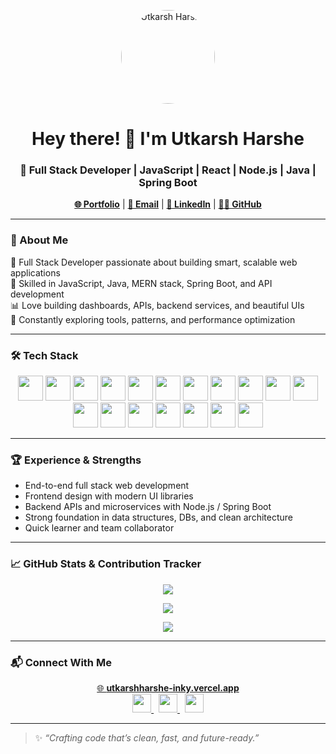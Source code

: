 <p align="center">
  <img src="https://utkarshharshe-inky.vercel.app/utkarsh-harshe.jpg" alt="Utkarsh Harshe" width="150" height="150" style="border-radius: 50%;" />
</p>

<h1 align="center">Hey there! 👋 I'm Utkarsh Harshe</h1>
<h3 align="center">🚀 Full Stack Developer | JavaScript | React | Node.js | Java | Spring Boot</h3>

<p align="center">
  <a href="https://utkarshharshe-inky.vercel.app/" target="_blank"><strong>🌐 Portfolio</strong></a> |
  <a href="mailto:utkarshharshe06@gmail.com"><strong>📩 Email</strong></a> |
  <a href="https://www.linkedin.com/in/utkarsh-r-harshe/" target="_blank"><strong>🔗 LinkedIn</strong></a> |
  <a href="https://github.com/UtkarshRH" target="_blank"><strong>👨‍💻 GitHub</strong></a>
</p>

---

### 🧠 About Me

💼 Full Stack Developer passionate about building smart, scalable web applications  
🧩 Skilled in JavaScript, Java, MERN stack, Spring Boot, and API development  
📊 Love building dashboards, APIs, backend services, and beautiful UIs  
📌 Constantly exploring tools, patterns, and performance optimization  

---

### 🛠️ Tech Stack

<p align="center">
  <img src="https://cdn.jsdelivr.net/gh/devicons/devicon/icons/html5/html5-original.svg" width="40" />
  <img src="https://cdn.jsdelivr.net/gh/devicons/devicon/icons/css3/css3-original.svg" width="40" />
  <img src="https://cdn.jsdelivr.net/gh/devicons/devicon/icons/javascript/javascript-original.svg" width="40" />
  <img src="https://cdn.jsdelivr.net/gh/devicons/devicon/icons/typescript/typescript-original.svg" width="40" />
  <img src="https://cdn.jsdelivr.net/gh/devicons/devicon/icons/react/react-original.svg" width="40" />
  <img src="https://cdn.jsdelivr.net/gh/devicons/devicon/icons/nextjs/nextjs-original.svg" width="40" />
  <img src="https://cdn.jsdelivr.net/gh/devicons/devicon/icons/nodejs/nodejs-original.svg" width="40" />
  <img src="https://cdn.jsdelivr.net/gh/devicons/devicon/icons/express/express-original.svg" width="40" />
  <img src="https://cdn.jsdelivr.net/gh/devicons/devicon/icons/mongodb/mongodb-original.svg" width="40" />
  <img src="https://cdn.jsdelivr.net/gh/devicons/devicon/icons/mysql/mysql-original.svg" width="40" />
  <img src="https://cdn.jsdelivr.net/gh/devicons/devicon/icons/java/java-original.svg" width="40" />
  <img src="https://cdn.jsdelivr.net/gh/devicons/devicon/icons/spring/spring-original.svg" width="40" />
  <img src="https://cdn.jsdelivr.net/gh/devicons/devicon/icons/bootstrap/bootstrap-original.svg" width="40" />
  <img src="https://cdn.jsdelivr.net/gh/devicons/devicon/icons/tailwindcss/tailwindcss-plain.svg" width="40" />
  <img src="https://cdn.jsdelivr.net/gh/devicons/devicon/icons/git/git-original.svg" width="40" />
  <img src="https://cdn.jsdelivr.net/gh/devicons/devicon/icons/github/github-original.svg" width="40" />
  <img src="https://cdn.jsdelivr.net/gh/devicons/devicon/icons/postman/postman-original.svg" width="40" />
  <img src="https://cdn.jsdelivr.net/gh/devicons/devicon/icons/vscode/vscode-original.svg" width="40" />
</p>

---

### 🏆 Experience & Strengths

- End-to-end full stack web development  
- Frontend design with modern UI libraries  
- Backend APIs and microservices with Node.js / Spring Boot  
- Strong foundation in data structures, DBs, and clean architecture  
- Quick learner and team collaborator  

---

### 📈 GitHub Stats & Contribution Tracker

<p align="center">
  <img src="https://github-readme-stats.vercel.app/api?username=UtkarshRH&show_icons=true&theme=react&hide_border=false" />
</p>

<p align="center">
  <img src="https://streak-stats.demolab.com/?user=UtkarshRH&theme=react&hide_border=false" />
</p>

<p align="center">
  <img src="https://github-readme-stats.vercel.app/api/top-langs/?username=UtkarshRH&layout=compact&theme=react&hide_border=false" />
</p>

---

### 📬 Connect With Me

<p align="center">
  <a href="https://utkarshharshe-inky.vercel.app/" target="_blank">
    🌐 <strong>utkarshharshe-inky.vercel.app</strong>
  </a>
  <br/>
  <a href="https://www.linkedin.com/in/utkarsh-r-harshe/" target="_blank">
    <img src="https://cdn.jsdelivr.net/npm/simple-icons@v3/icons/linkedin.svg" width="30" />
  </a>
  &nbsp;
  <a href="mailto:utkarshharshe06@gmail.com">
    <img src="https://cdn.jsdelivr.net/npm/simple-icons@v3/icons/gmail.svg" width="30" />
  </a>
  &nbsp;
  <a href="https://github.com/UtkarshRH" target="_blank">
    <img src="https://cdn.jsdelivr.net/npm/simple-icons@v3/icons/github.svg" width="30" />
  </a>
</p>

---

> ✨ *“Crafting code that’s clean, fast, and future-ready.”*
